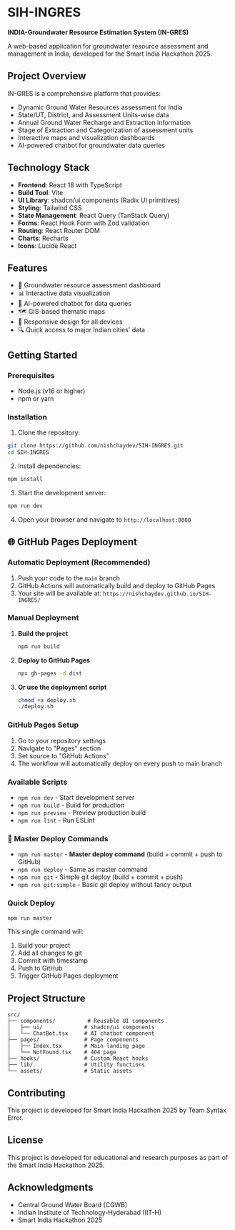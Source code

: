 # SIH-INGRES

**INDIA-Groundwater Resource Estimation System (IN-GRES)**

A web-based application for groundwater resource assessment and management in India, developed for the Smart India Hackathon 2025.

## Project Overview

IN-GRES is a comprehensive platform that provides:
- Dynamic Ground Water Resources assessment for India
- State/UT, District, and Assessment Units-wise data
- Annual Ground Water Recharge and Extraction information
- Stage of Extraction and Categorization of assessment units
- Interactive maps and visualization dashboards
- AI-powered chatbot for groundwater data queries

## Technology Stack

- **Frontend**: React 18 with TypeScript
- **Build Tool**: Vite
- **UI Library**: shadcn/ui components (Radix UI primitives)
- **Styling**: Tailwind CSS
- **State Management**: React Query (TanStack Query)
- **Forms**: React Hook Form with Zod validation
- **Routing**: React Router DOM
- **Charts**: Recharts
- **Icons**: Lucide React

## Features

- 🌊 Groundwater resource assessment dashboard
- 📊 Interactive data visualization
- 🤖 AI-powered chatbot for data queries
- 🗺️ GIS-based thematic maps
- 📱 Responsive design for all devices
- 🔍 Quick access to major Indian cities' data

## Getting Started

### Prerequisites

- Node.js (v16 or higher)
- npm or yarn

### Installation

1. Clone the repository:
```bash
git clone https://github.com/nishchaydev/SIH-INGRES.git
cd SIH-INGRES
```

2. Install dependencies:
```bash
npm install
```

3. Start the development server:
```bash
npm run dev
```

4. Open your browser and navigate to `http://localhost:8080`

## 🌐 GitHub Pages Deployment

### Automatic Deployment (Recommended)
1. Push your code to the `main` branch
2. GitHub Actions will automatically build and deploy to GitHub Pages
3. Your site will be available at: `https://nishchaydev.github.io/SIH-INGRES/`

### Manual Deployment
1. **Build the project**
   ```bash
   npm run build
   ```

2. **Deploy to GitHub Pages**
   ```bash
   npx gh-pages -d dist
   ```

3. **Or use the deployment script**
   ```bash
   chmod +x deploy.sh
   ./deploy.sh
   ```

### GitHub Pages Setup
1. Go to your repository settings
2. Navigate to "Pages" section
3. Set source to "GitHub Actions"
4. The workflow will automatically deploy on every push to main branch

### Available Scripts

- `npm run dev` - Start development server
- `npm run build` - Build for production
- `npm run preview` - Preview production build
- `npm run lint` - Run ESLint

### 🚀 Master Deploy Commands

- `npm run master` - **Master deploy command** (build + commit + push to GitHub)
- `npm run deploy` - Same as master command
- `npm run git` - Simple git deploy (build + commit + push)
- `npm run git:simple` - Basic git deploy without fancy output

### Quick Deploy
```bash
npm run master
```
This single command will:
1. Build your project
2. Add all changes to git
3. Commit with timestamp
4. Push to GitHub
5. Trigger GitHub Pages deployment

## Project Structure

```
src/
├── components/          # Reusable UI components
│   ├── ui/             # shadcn/ui components
│   └── ChatBot.tsx     # AI chatbot component
├── pages/              # Page components
│   ├── Index.tsx       # Main landing page
│   └── NotFound.tsx    # 404 page
├── hooks/              # Custom React hooks
├── lib/                # Utility functions
└── assets/             # Static assets
```

## Contributing

This project is developed for Smart India Hackathon 2025 by Team Syntax Error.

## License

This project is developed for educational and research purposes as part of the Smart India Hackathon 2025.

## Acknowledgments

- Central Ground Water Board (CGWB)
- Indian Institute of Technology-Hyderabad (IIT-H)
- Smart India Hackathon 2025